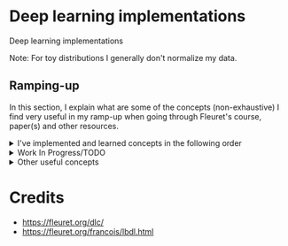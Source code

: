 # Deep learning implementations

Deep learning implementations

Note: For toy distributions I generally don't normalize my data.

## Ramping-up

In this section, I explain what are some of the concepts (non-exhaustive) I find very useful in my ramp-up when going through Fleuret's course, paper(s) and other resources.


<details>
  <summary>I've implemented and learned concepts in the following order</summary>
  
- A CNN from scratch (convolution and transposed convolutions from scratch) (although my backpropagation from scratch didn't work due to tensor shape mismatches)
- Maximum (log)-likelihood, Maximum A Posterior, Cross-Entropy Loss
- Deep Auto-Encoder (AE) using convnets (with transposed convolutions for the decoder)
- Deep Denoising AE
- Variational AE (although it didn't really give good results)
- Non-Volume Preserving Networks with coupling layers
- Generative Adversarial Networks (although it didn't really give good results)
- Noise Conditional Score Networks (on my toy distributions) (a.k.a Score matching with Langevin Dynamics (SMLD))
- Denoising Diffusion Probabilistic Model (on my toy distributions)
- [EDM diffusion model](https://github.com/Zenchiyu/diffusion) based on [the paper](https://arxiv.org/abs/2206.00364) by Karras et al. (can generate unconditionally and conditionally for FashionMNIST and CIFAR-10 with Classifier-Free Guidance. Can generate also faces from CelebA.). The model is a U-net with residual blocks and multi-head self attention blocks (self-attention in lower resolution blocks.)
</details>

<details>
  <summary>Work In Progress/TODO</summary>
  
- Generative Pre-trained Transformer, decoder-only part of the Transformer (not completely working, issues with long-term dependencies)
- TODO: Latent Diffusion Model by using a diffusion model in the latent space. Encoder and decoder from VQ-VAE or VQ-GAN.
- TODO: Video diffusion (based on GAIA-1 and TECO) where the dynamics & temporal consistency come from a transformer and realistic/detailed videos come from the diffusion model. The transformer would be working on tokens obtained from the Vector-quantization and the diffusion model would be generating frames conditionned on generated tokens (by AR transformer). Note: from the encoder-decoder pair, the diffusion model replaces the decoder. 
</details>

<details>
  <summary>Other useful concepts</summary>
  
- Information theoretical concepts:
  - Entropy
  - Cross-entropy
  - Mutual Information
  - Kullback-Leibler divergence
- Metaheuristics for optimization concepts:
  - Particle Swarm Optimization (interesting relation to the Momentum optimization method)
  - Simulated Annealing (interesting relation to the Noise Conditional Score Network)
  - (Genetic algorithms)
- Modelisation and simulation of natural phenomena concepts:
  - Monte-Carlo Markov Chain
  - Diffusion Process
- Other:
  - Importance-Sampling
  - Moving averages (incl. Exponentially Weighted Moving Averages)

  
</details>

# Credits
- https://fleuret.org/dlc/
- https://fleuret.org/francois/lbdl.html
